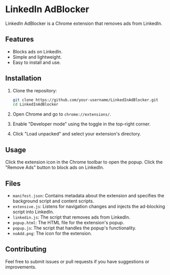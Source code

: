 
# LinkedIn AdBlocker

LinkedIn AdBlocker is a Chrome extension that removes ads from LinkedIn.

## Features

- Blocks ads on LinkedIn.
- Simple and lightweight.
- Easy to install and use.

## Installation

1. Clone the repository:
    ```sh
    git clone https://github.com/your-username/LinkedInAdBlocker.git
    cd LinkedInAdBlocker
    ```

2. Open Chrome and go to `chrome://extensions/`.

3. Enable "Developer mode" using the toggle in the top-right corner.

4. Click "Load unpacked" and select your extension's directory.

## Usage

Click the extension icon in the Chrome toolbar to open the popup. Click the "Remove Ads" button to block ads on LinkedIn.

## Files

- `manifest.json`: Contains metadata about the extension and specifies the background script and content scripts.
- `extensive.js`: Listens for navigation changes and injects the ad-blocking script into LinkedIn.
- `linkedin.js`: The script that removes ads from LinkedIn.
- `popup.html`: The HTML file for the extension's popup.
- `popup.js`: The script that handles the popup's functionality.
- `noAdd.png`: The icon for the extension.

## Contributing

Feel free to submit issues or pull requests if you have suggestions or improvements.


